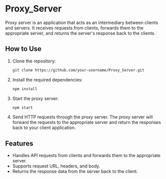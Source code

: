 # Proxy_Server

Proxy server is an application that acts as an intermediary between clients and servers. It receives requests from clients, forwards them to the appropriate server, and returns the server's response back to the clients.

## How to Use

1. Clone the repository:

   ```bash
   git clone https://github.com/your-username/Proxy_Server.git
   ```

2. Install the required dependencies:

   ```bash
   npm install
   ```

3. Start the proxy server:

   ```bash
   npm start
   ```

4. Send HTTP requests through the proxy server. The proxy server will forward the requests to the appropriate server and return the responses back to your client application.

## Features

- Handles API requests from clients and forwards them to the appropriate server.
- Supports request URL, headers, and body.
- Returns the response data from the server back to the client.
